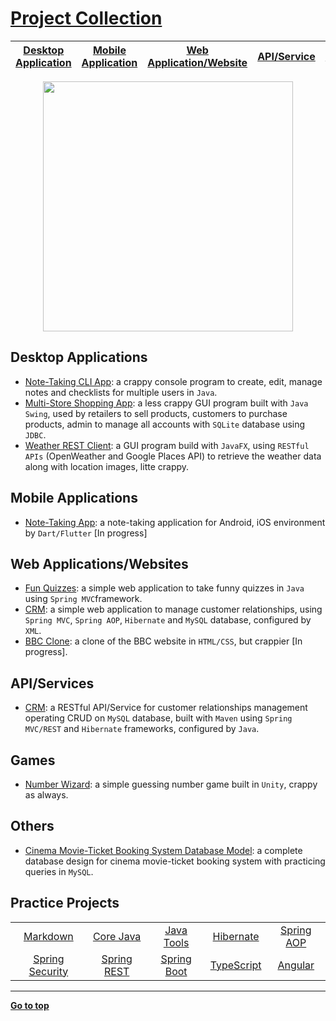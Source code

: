 # [Project Collection](https://github.com/cpulover-projects)

|[Desktop Application](#desktop-applications)|[Mobile Application](#mobile-applications)|[Web Application/Website](#web-applicationswebsites)|[API/Service](#apiservices)|[Game](#games)|[Other](#others)|[Practice project](#practice-projects)|
|---|---|---|---|---|---|---|

<p align="center"><img width="400" src="https://github.com/cpulover/cpulover/blob/master/header.gif"></p>

## Desktop Applications
- [Note-Taking CLI App](https://github.com/cpulover-projects/note-taking-cli-app): a crappy console program to create, edit, manage notes and checklists for multiple users in ```Java```.
- [Multi-Store Shopping App](https://github.com/cpulover-projects/multistore-shopping-desktop-app): a less crappy GUI program built with ```Java Swing```, used by retailers to sell products, customers to purchase products, admin to manage all accounts with ```SQLite``` database using ```JDBC```.
- [Weather REST Client](https://github.com/cpulover-projects/weather-rest-client): a GUI program build with ```JavaFX```, using ```RESTful APIs``` (OpenWeather and Google Places API) to retrieve the weather data along with location images, litte crappy.

## Mobile Applications
- [Note-Taking App](https://github.com/cpulover-projects/note-taking-mobile-app): a note-taking application for Android, iOS environment by ```Dart/Flutter``` [In progress]

## Web Applications/Websites
- [Fun Quizzes](https://github.com/cpulover-projects/quiz-web-app): a simple web application to take funny quizzes in ```Java``` using ```Spring MVC```framework.
- [CRM](https://github.com/cpulover-projects/crm-web-app): a simple web application to manage customer relationships, using ```Spring MVC```, ```Spring AOP```, ```Hibernate``` and ```MySQL``` database, configured by ```XML```.
- [BBC Clone](https://github.com/cpulover-projects/bbc-clone-website): a clone of the BBC website in ```HTML/CSS```, but crappier [In progress].

## API/Services
- [CRM](https://github.com/cpulover-projects/crm-rest-service): a RESTful API/Service for customer relationships management operating CRUD on ```MySQL``` database, built with ```Maven``` using ```Spring MVC/REST``` and ```Hibernate``` frameworks, configured by ```Java```.

## Games
- [Number Wizard](https://github.com/cpulover-projects/number-wizard-game): a simple guessing number game built in ```Unity```, crappy as always.

## Others
- [Cinema Movie-Ticket Booking System Database Model](https://github.com/cpulover-university/cinema-movie-ticket-booking-system-database-model): a complete database design for cinema movie-ticket booking system with practicing queries in ```MySQL```.


## Practice Projects

<!--
|[Markdown](https://github.com/cpulover-practice/markdown)|[Core Java](https://github.com/cpulover-practice/core-java)|[Java Tools](https://github.com/cpulover-practice/java-tools)|[Hibernate](https://github.com/cpulover-practice/hibernate)|[Spring AOP](https://github.com/cpulover-practice/spring-aop)|[Spring Security](https://github.com/cpulover-practice/spring-security)|[Spring REST](https://github.com/cpulover-practice/spring-rest)|[Spring Boot](https://github.com/cpulover-practice/spring-boot)
|---|---|---|---|---|---|---|---|
-->

<!--
| | | |
| :---: | :---: | :---: |
| [Markdown](https://github.com/cpulover-practice/markdown) | [Core Java](https://github.com/cpulover-practice/core-java) | [Java Tools](https://github.com/cpulover-practice/java-tools) | 
| [Hibernate](https://github.com/cpulover-practice/hibernate) | [Spring AOP](https://github.com/cpulover-practice/spring-aop) | [Spring Security](https://github.com/cpulover-practice/spring-security) |
| [Spring REST](https://github.com/cpulover-practice/spring-rest) | [Spring Boot](https://github.com/cpulover-practice/spring-boot) |
-->

| | | | | |
| :---: | :---: | :---: | :---: | :---: |
| [Markdown](https://github.com/cpulover-practice/markdown) | [Core Java](https://github.com/cpulover-practice/core-java) | [Java Tools](https://github.com/cpulover-practice/java-tools) | [Hibernate](https://github.com/cpulover-practice/hibernate) | [Spring AOP](https://github.com/cpulover-practice/spring-aop) |
| [Spring Security](https://github.com/cpulover-practice/spring-security) | [Spring REST](https://github.com/cpulover-practice/spring-rest) | [Spring Boot](https://github.com/cpulover-practice/spring-boot) |[TypeScript](https://github.com/cpulover-practice/typescript)|[Angular](https://github.com/cpulover-practice/angular)

---

[**Go to top**](#project-collection)

<!--
**cpulover/cpulover** is a ✨ _special_ ✨ repository because its `README.md` (this file) appears on your GitHub profile.

Here are some ideas to get you started:

- 🔭 I’m currently working on ...
- 🌱 I’m currently learning ...
- 👯 I’m looking to collaborate on ...
- 🤔 I’m looking for help with ...
- 💬 Ask me about ...
- 📫 How to reach me: ...
- 😄 Pronouns: ...
- ⚡ Fun fact: ...
-->
